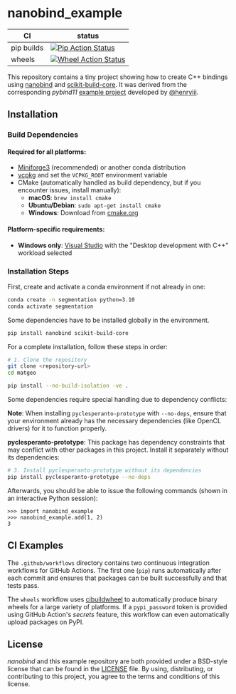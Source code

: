 nanobind_example
================

|      CI              | status |
|----------------------|--------|
| pip builds           | [![Pip Action Status][actions-pip-badge]][actions-pip-link] |
| wheels               | [![Wheel Action Status][actions-wheels-badge]][actions-wheels-link] |

[actions-pip-link]:        https://github.com/wjakob/nanobind_example/actions?query=workflow%3APip
[actions-pip-badge]:       https://github.com/wjakob/nanobind_example/workflows/Pip/badge.svg
[actions-wheels-link]:     https://github.com/wjakob/nanobind_example/actions?query=workflow%3AWheels
[actions-wheels-badge]:    https://github.com/wjakob/nanobind_example/workflows/Wheels/badge.svg


This repository contains a tiny project showing how to create C++ bindings
using [nanobind](https://github.com/wjakob/nanobind) and
[scikit-build-core](https://scikit-build-core.readthedocs.io/en/latest/index.html). It
was derived from the corresponding _pybind11_ [example
project](https://github.com/pybind/scikit_build_example/) developed by
[@henryiii](https://github.com/henryiii).

Installation
------------

### Build Dependencies

#### Required for all platforms:
- [Miniforge3](https://github.com/conda-forge/miniforge) (recommended) or another conda distribution
- [vcpkg](https://learn.microsoft.com/en-us/vcpkg/get_started/get-started?pivots=shell-bash) and set the `VCPKG_ROOT` environment variable
- CMake (automatically handled as build dependency, but if you encounter issues, install manually):
  - **macOS**: `brew install cmake`
  - **Ubuntu/Debian**: `sudo apt-get install cmake`
  - **Windows**: Download from [cmake.org](https://cmake.org/download/)

#### Platform-specific requirements:
- **Windows only**: [Visual Studio](https://visualstudio.microsoft.com/downloads/) with the "Desktop development with C++" workload selected

### Installation Steps

First, create and activate a conda environment if not already in one:
```bash
conda create -n segmentation python=3.10
conda activate segmentation
```

Some dependencies have to be installed globally in the environment.
```bash
pip install nanobind scikit-build-core
```

For a complete installation, follow these steps in order:

```bash
# 1. Clone the repository
git clone <repository-url>
cd matgeo

pip install --no-build-isolation -ve .
```

Some dependencies require special handling due to dependency conflicts:

**Note**: When installing `pyclesperanto-prototype` with `--no-deps`, ensure that your environment already has the necessary dependencies (like OpenCL drivers) for it to function properly.

**pyclesperanto-prototype**: This package has dependency constraints that may conflict with other packages in this project. Install it separately without its dependencies:

```bash
# 3. Install pyclesperanto-prototype without its dependencies
pip install pyclesperanto-prototype --no-deps
```

Afterwards, you should be able to issue the following commands (shown in an
interactive Python session):

```pycon
>>> import nanobind_example
>>> nanobind_example.add(1, 2)
3
```

CI Examples
-----------

The `.github/workflows` directory contains two continuous integration workflows
for GitHub Actions. The first one (`pip`) runs automatically after each commit
and ensures that packages can be built successfully and that tests pass.

The `wheels` workflow uses
[cibuildwheel](https://cibuildwheel.readthedocs.io/en/stable/) to automatically
produce binary wheels for a large variety of platforms. If a `pypi_password`
token is provided using GitHub Action's _secrets_ feature, this workflow can
even automatically upload packages on PyPI.


License
-------

_nanobind_ and this example repository are both provided under a BSD-style
license that can be found in the [LICENSE](./LICENSE) file. By using,
distributing, or contributing to this project, you agree to the terms and
conditions of this license.
